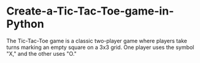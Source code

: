 # Create-a-Tic-Tac-Toe-game-in-Python
The Tic-Tac-Toe game is a classic two-player game where players take turns marking an empty square on a 3x3 grid. One player uses the symbol "X," and the other uses "O." 
